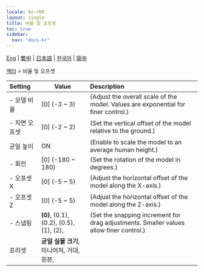 ```yaml
---
locale: ko-rKR
layout: single
title: 비율 및 오프셋
toc: true
sidebar:
  nav: "docs-kr"
---
```

[Eng](/dancexr/menu/2025.4/actor/scale_&_offset) | [繁中](/tw/dancexr/menu/2025.4/actor/scale_&_offset) | [日本語](/jp/dancexr/menu/2025.4/actor/scale_&_offset) | [한국어](/kr/dancexr/menu/2025.4/actor/scale_&_offset) | [简中](/zh/dancexr/menu/2025.4/actor/scale_&_offset)

[액터](../menu#액터) > 비율 및 오프셋



| Setting | Value | Description |
| :--- | --- | :--- |
|- 모델 비율 | [0] (-3 ~ 3) | (Adjust the overall scale of the model. Values are exponential for finer control.)
|- 지면 오프셋 | [0] (-2 ~ 2) | (Set the vertical offset of the model relative to the ground.)
| 균일 높이 | ON | (Enable to scale the model to an average human height.)
|- 회전 | [0] (-180 ~ 180) | (Set the rotation of the model in degrees.)
|- 오프셋 X | [0] (-5 ~ 5) | (Adjust the horizontal offset of the model along the X-axis.)
|- 오프셋 Z | [0] (-5 ~ 5) | (Adjust the horizontal offset of the model along the Z-axis.)
|- 스냅핑 | **(0)**, (0.1), (0.2), (0.5), (1), (2),  | (Set the snapping increment for drag adjustments. Smaller values allow finer control.)
| 프리셋 | **균일 실물 크기**, 미니어처, 거대, 원본,  |  |
